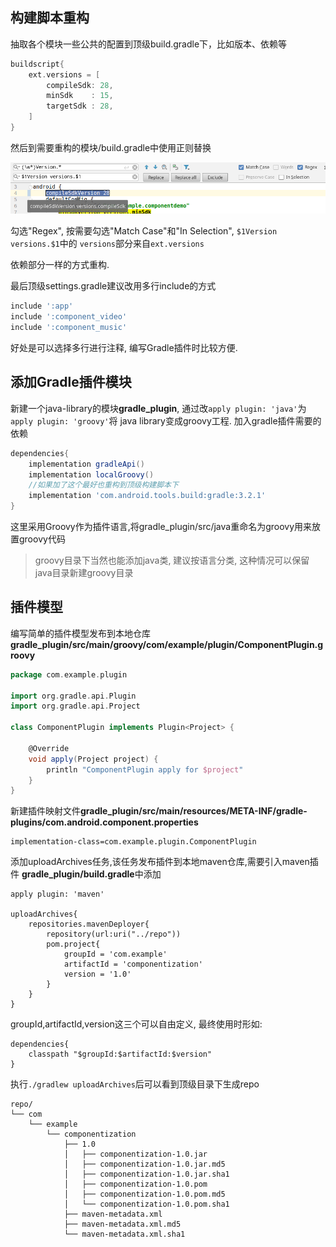## 构建脚本重构
抽取各个模块一些公共的配置到顶级build.gradle下，比如版本、依赖等
```groovy
buildscript{
    ext.versions = [
        compileSdk: 28,
        minSdk    : 15,
        targetSdk : 28,
    ]
}
```
然后到需要重构的模块/build.gradle中使用正则替换

![正则匹配替换重构公共代码](imgs/1.png)

勾选"Regex", 按需要勾选"Match Case"和"In Selection", `$1Version versions.$1`中的
`versions`部分来自`ext.versions`

依赖部分一样的方式重构.

最后顶级settings.gradle建议改用多行include的方式
```groovy
include ':app'
include ':component_video'
include ':component_music'
```
好处是可以选择多行进行注释, 编写Gradle插件时比较方便.

## 添加Gradle插件模块
新建一个java-library的模块**gradle_plugin**, 通过改`apply plugin: 'java'`为`apply plugin: 'groovy'`将
java library变成groovy工程. 加入gradle插件需要的依赖
```groovy
dependencies{
    implementation gradleApi()
    implementation localGroovy()
    //如果加了这个最好也重构到顶级构建脚本下
    implementation 'com.android.tools.build:gradle:3.2.1'
}
```

这里采用Groovy作为插件语言,将gradle_plugin/src/java重命名为groovy用来放置groovy代码
> groovy目录下当然也能添加java类, 建议按语言分类, 这种情况可以保留java目录新建groovy目录

## 插件模型

编写简单的插件模型发布到本地仓库**gradle_plugin/src/main/groovy/com/example/plugin/ComponentPlugin.groovy**
```groovy
package com.example.plugin

import org.gradle.api.Plugin
import org.gradle.api.Project

class ComponentPlugin implements Plugin<Project> {

    @Override
    void apply(Project project) {
        println "ComponentPlugin apply for $project"
    }
}
```
新建插件映射文件**gradle_plugin/src/main/resources/META-INF/gradle-plugins/com.android.component.properties**
```properties
implementation-class=com.example.plugin.ComponentPlugin
```

添加uploadArchives任务,该任务发布插件到本地maven仓库,需要引入maven插件
**gradle_plugin/build.gradle**中添加
```
apply plugin: 'maven'

uploadArchives{
    repositories.mavenDeployer{
        repository(url:uri("../repo"))
        pom.project{
            groupId = 'com.example'
            artifactId = 'componentization'
            version = '1.0'
        }
    }
}
```
groupId,artifactId,version这三个可以自由定义, 最终使用时形如:
```
dependencies{
    classpath "$groupId:$artifactId:$version"
}
```
执行`./gradlew uploadArchives`后可以看到顶级目录下生成repo
```
repo/
└── com
    └── example
        └── componentization
            ├── 1.0
            │   ├── componentization-1.0.jar
            │   ├── componentization-1.0.jar.md5
            │   ├── componentization-1.0.jar.sha1
            │   ├── componentization-1.0.pom
            │   ├── componentization-1.0.pom.md5
            │   └── componentization-1.0.pom.sha1
            ├── maven-metadata.xml
            ├── maven-metadata.xml.md5
            └── maven-metadata.xml.sha1

```
